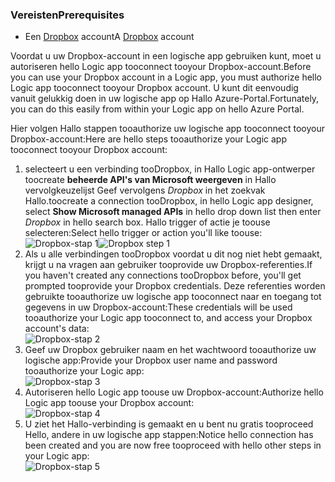 ### <a name="prerequisites"></a><span data-ttu-id="0d2a0-101">Vereisten</span><span class="sxs-lookup"><span data-stu-id="0d2a0-101">Prerequisites</span></span>
* <span data-ttu-id="0d2a0-102">Een [Dropbox](https://www.Dropbox.com/) account</span><span class="sxs-lookup"><span data-stu-id="0d2a0-102">A [Dropbox](https://www.Dropbox.com/) account</span></span> 

<span data-ttu-id="0d2a0-103">Voordat u uw Dropbox-account in een logische app gebruiken kunt, moet u autoriseren hello Logic app tooconnect tooyour Dropbox-account.</span><span class="sxs-lookup"><span data-stu-id="0d2a0-103">Before you can use your Dropbox account in a Logic app, you must authorize hello Logic app tooconnect tooyour Dropbox account.</span></span> <span data-ttu-id="0d2a0-104">U kunt dit eenvoudig vanuit gelukkig doen in uw logische app op Hallo Azure-Portal.</span><span class="sxs-lookup"><span data-stu-id="0d2a0-104">Fortunately, you can do this easily from within your Logic app on hello Azure Portal.</span></span> 

<span data-ttu-id="0d2a0-105">Hier volgen Hallo stappen tooauthorize uw logische app tooconnect tooyour Dropbox-account:</span><span class="sxs-lookup"><span data-stu-id="0d2a0-105">Here are hello steps tooauthorize your Logic app tooconnect tooyour Dropbox account:</span></span>

1. <span data-ttu-id="0d2a0-106">selecteert u een verbinding tooDropbox, in Hallo Logic app-ontwerper toocreate **beheerde API's van Microsoft weergeven** in Hallo vervolgkeuzelijst Geef vervolgens *Dropbox* in het zoekvak Hallo.</span><span class="sxs-lookup"><span data-stu-id="0d2a0-106">toocreate a connection tooDropbox, in hello Logic app designer, select **Show Microsoft managed APIs** in hello drop down list then enter *Dropbox* in hello search box.</span></span> <span data-ttu-id="0d2a0-107">Hallo trigger of actie je toouse selecteren:</span><span class="sxs-lookup"><span data-stu-id="0d2a0-107">Select hello trigger or action you'll like toouse:</span></span>  
   <span data-ttu-id="0d2a0-108">![Dropbox-stap 1](./media/connectors-create-api-dropbox/dropbox-1.png)</span><span class="sxs-lookup"><span data-stu-id="0d2a0-108">![Dropbox step 1](./media/connectors-create-api-dropbox/dropbox-1.png)</span></span>
2. <span data-ttu-id="0d2a0-109">Als u alle verbindingen tooDropbox voordat u dit nog niet hebt gemaakt, krijgt u na vragen aan gebruiker tooprovide uw Dropbox-referenties.</span><span class="sxs-lookup"><span data-stu-id="0d2a0-109">If you haven't created any connections tooDropbox before, you'll get prompted tooprovide your Dropbox credentials.</span></span> <span data-ttu-id="0d2a0-110">Deze referenties worden gebruikte tooauthorize uw logische app tooconnect naar en toegang tot gegevens in uw Dropbox-account:</span><span class="sxs-lookup"><span data-stu-id="0d2a0-110">These credentials will be used tooauthorize your Logic app tooconnect to, and access your Dropbox account's data:</span></span>  
   ![Dropbox-stap 2](./media/connectors-create-api-dropbox/dropbox-2.png)
3. <span data-ttu-id="0d2a0-112">Geef uw Dropbox gebruiker naam en het wachtwoord tooauthorize uw logische app:</span><span class="sxs-lookup"><span data-stu-id="0d2a0-112">Provide your Dropbox user name and password tooauthorize your Logic app:</span></span>  
   ![Dropbox-stap 3](./media/connectors-create-api-dropbox/dropbox-3.png)   
4. <span data-ttu-id="0d2a0-114">Autoriseren hello Logic app toouse uw Dropbox-account:</span><span class="sxs-lookup"><span data-stu-id="0d2a0-114">Authorize hello Logic app toouse your Dropbox account:</span></span>  
   ![Dropbox-stap 4](./media/connectors-create-api-dropbox/dropbox-4.png)
5. <span data-ttu-id="0d2a0-116">U ziet het Hallo-verbinding is gemaakt en u bent nu gratis tooproceed Hello, andere in uw logische app stappen:</span><span class="sxs-lookup"><span data-stu-id="0d2a0-116">Notice hello connection has been created and you are now free tooproceed with hello other steps in your Logic app:</span></span>  
   ![Dropbox-stap 5](./media/connectors-create-api-dropbox/dropbox-5.png)   

